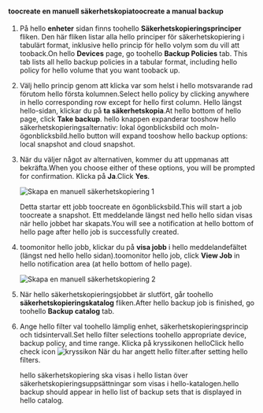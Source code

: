 <!--author=SharS last changed: 9/17/15-->

#### <a name="toocreate-a-manual-backup"></a><span data-ttu-id="028e0-101">toocreate en manuell säkerhetskopia</span><span class="sxs-lookup"><span data-stu-id="028e0-101">toocreate a manual backup</span></span>
1. <span data-ttu-id="028e0-102">På hello **enheter** sidan finns toohello **Säkerhetskopieringsprinciper** fliken. Den här fliken listar alla hello principer för säkerhetskopiering i tabulärt format, inklusive hello princip för hello volym som du vill att tooback.</span><span class="sxs-lookup"><span data-stu-id="028e0-102">On hello **Devices** page, go toohello **Backup Policies** tab. This tab lists all hello backup policies in a tabular format, including hello policy for hello volume that you want tooback up.</span></span>
2. <span data-ttu-id="028e0-103">Välj hello princip genom att klicka var som helst i hello motsvarande rad förutom hello första kolumnen.</span><span class="sxs-lookup"><span data-stu-id="028e0-103">Select hello policy by clicking anywhere in hello corresponding row except for hello first column.</span></span> <span data-ttu-id="028e0-104">Hello längst hello-sidan, klickar du på **ta säkerhetskopia**.</span><span class="sxs-lookup"><span data-stu-id="028e0-104">At hello bottom of hello page, click **Take backup**.</span></span> <span data-ttu-id="028e0-105">hello knappen expanderar tooshow hello säkerhetskopieringsalternativ: lokal ögonblicksbild och moln-ögonblicksbild.</span><span class="sxs-lookup"><span data-stu-id="028e0-105">hello button will expand tooshow hello backup options: local snapshot and cloud snapshot.</span></span> 
3. <span data-ttu-id="028e0-106">När du väljer något av alternativen, kommer du att uppmanas att bekräfta.</span><span class="sxs-lookup"><span data-stu-id="028e0-106">When you choose either of these options, you will be prompted for confirmation.</span></span> <span data-ttu-id="028e0-107">Klicka på **Ja**.</span><span class="sxs-lookup"><span data-stu-id="028e0-107">Click **Yes**.</span></span> 
   
    ![Skapa en manuell säkerhetskopiering 1](./media/storsimple-create-manual-backup-gov/HCS_CreateManualBackup1-gov-include.png)
   
    <span data-ttu-id="028e0-109">Detta startar ett jobb toocreate en ögonblicksbild.</span><span class="sxs-lookup"><span data-stu-id="028e0-109">This will start a job toocreate a snapshot.</span></span> <span data-ttu-id="028e0-110">Ett meddelande längst ned hello hello sidan visas när hello jobbet har skapats.</span><span class="sxs-lookup"><span data-stu-id="028e0-110">You will see a notification at hello bottom of hello page after hello job is successfully created.</span></span>
4. <span data-ttu-id="028e0-111">toomonitor hello jobb, klickar du på **visa jobb** i hello meddelandefältet (längst ned hello hello sidan).</span><span class="sxs-lookup"><span data-stu-id="028e0-111">toomonitor hello job, click **View Job** in hello notification area (at hello bottom of hello page).</span></span> 
   
    ![Skapa en manuell säkerhetskopiering 2](./media/storsimple-create-manual-backup-gov/HCS_CreateManualBackup2-gov-include.png)
5. <span data-ttu-id="028e0-113">När hello säkerhetskopieringsjobbet är slutfört, går toohello **säkerhetskopieringskatalog** fliken.</span><span class="sxs-lookup"><span data-stu-id="028e0-113">After hello backup job is finished, go toohello **Backup catalog** tab.</span></span>
6. <span data-ttu-id="028e0-114">Ange hello filter val toohello lämplig enhet, säkerhetskopieringsprincip och tidsintervall.</span><span class="sxs-lookup"><span data-stu-id="028e0-114">Set hello filter selections toohello appropriate device, backup policy, and time range.</span></span> <span data-ttu-id="028e0-115">Klicka på kryssikonen hello</span><span class="sxs-lookup"><span data-stu-id="028e0-115">Click hello check icon</span></span> ![kryssikon](./media/storsimple-create-manual-backup/HCS_CheckIcon-include.png) <span data-ttu-id="028e0-117">När du har angett hello filter.</span><span class="sxs-lookup"><span data-stu-id="028e0-117">after setting hello filters.</span></span>
   
   <span data-ttu-id="028e0-118">hello säkerhetskopiering ska visas i hello listan över säkerhetskopieringsuppsättningar som visas i hello-katalogen.</span><span class="sxs-lookup"><span data-stu-id="028e0-118">hello backup should appear in hello list of backup sets that is displayed in hello catalog.</span></span>


